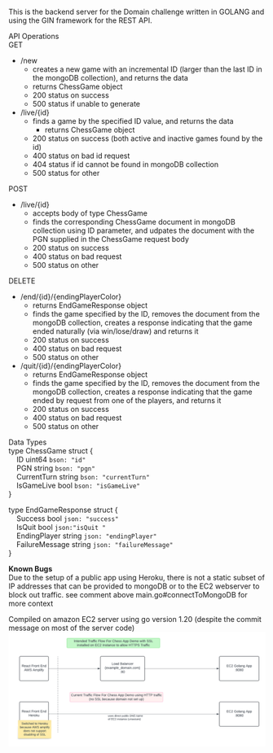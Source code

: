 This is the backend server for the Domain challenge written in GOLANG and using the GIN framework for the REST API.

API Operations <br />
GET
  - /new 
    -  creates a new game with an incremental ID (larger than the last ID in the mongoDB collection), and returns the data
      -   returns ChessGame object
    - 200 status on success
    - 500 status if unable to generate
  - /live/{id}
    - finds a game by the specified ID value, and returns the data 
      -  returns ChessGame object  
    -  200 status on success (both active and inactive games found by the id) 
    -  400  status on bad id request
    -  404 status if id cannot be found in mongoDB collection
    -  500 status for other
   
POST
  - /live/{id}
    - accepts body of type ChessGame
    - finds  the corresponding ChessGame document in mongoDB collection using ID parameter, and udpates the document with the PGN supplied in the ChessGame request body
    - 200 status on success
    - 400 status on bad request
    - 500 status on other

DELETE
  - /end/{id}/{endingPlayerColor}
    - returns EndGameResponse object  
    - finds the game specified by the ID, removes the document from the mongoDB collection, creates a response indicating that the game ended naturally (via win/lose/draw) and returns it
    - 200 status on success
    - 400 status on bad request
    - 500 status on other
 - /quit/{id}/{endingPlayerColor}
    - returns EndGameResponse object  
    - finds the game specified by the ID, removes the document from the mongoDB collection, creates a response indicating that the game ended by request from one of the players, and returns it
    - 200 status on success
    - 400 status on bad request
    - 500 status on other
  

Data Types <br />
type ChessGame struct {<br />
	&nbsp;&nbsp;&nbsp;&nbsp;ID          uint64 `bson: "id"`<br />
	&nbsp;&nbsp;&nbsp;&nbsp;PGN         string `bson: "pgn"`<br />
	&nbsp;&nbsp;&nbsp;&nbsp;CurrentTurn string `bson: "currentTurn"`<br />
	&nbsp;&nbsp;&nbsp;&nbsp;IsGameLive  bool   `bson: "isGameLive"`<br />
}

type EndGameResponse struct {<br />
	&nbsp;&nbsp;&nbsp;&nbsp;Success        bool   `json: "success"`<br />
	&nbsp;&nbsp;&nbsp;&nbsp;IsQuit         bool   `json:"isQuit "`<br />
	&nbsp;&nbsp;&nbsp;&nbsp;EndingPlayer   string `json: "endingPlayer"`<br />
	&nbsp;&nbsp;&nbsp;&nbsp;FailureMessage string `json: "failureMessage"`<br />
}<br />

**Known Bugs**
<br/> Due to the setup of a public app using Heroku, there is not a static subset of IP addresses that can be provided to mongoDB or to the EC2 webserver to block out traffic. see comment above  main.go#connectToMongoDB for more context



Compiled on amazon EC2 server using go version 1.20 (despite the commit message on most of the server code)
![Diagram explaining current traffic patterns for this chess app ](./ChessAppTrafficDiagram.png)
